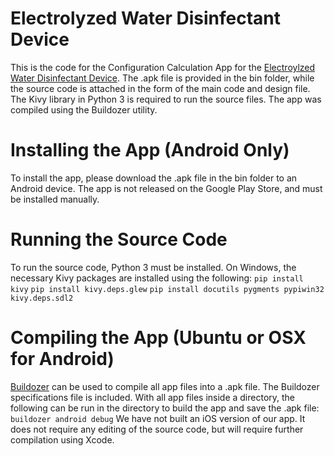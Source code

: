 # Electrolyzed Water Disinfectant Device

This is the code for the Configuration Calculation App for the [Electroylzed Water Disinfectant Device](https://www.hackster.io/350089/electrolyzed-water-disinfectant-device-27d130). The .apk file is provided in the bin folder, while the source code is attached in the form of the main code and design file. The Kivy library in Python 3 is required to run the source files. The app was compiled using the Buildozer utility.

# Installing the App (Android Only)
To install the app, please download the .apk file in the bin folder to an Android device. The app is not released on the Google Play Store, and must be installed manually.

# Running the Source Code
To run the source code, Python 3 must be installed. On Windows, the necessary Kivy packages are installed using the following: 
`pip install kivy`
`pip install kivy.deps.glew`
`pip install docutils pygments pypiwin32 kivy.deps.sdl2`

# Compiling the App (Ubuntu or OSX for Android)
[Buildozer](https://github.com/kivy/buildozer) can be used to compile all app files into a .apk file. The Buildozer specifications file is included. With all app files inside a directory, the following can be run in the directory to build the app and save the .apk file:
`buildozer android debug`
We have not built an iOS version of our app. It does not require any editing of the source code, but will require further compilation using Xcode.
